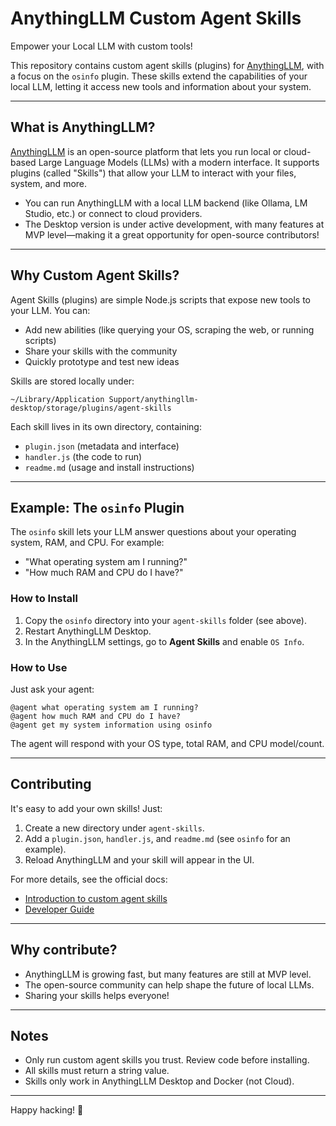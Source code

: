# AnythingLLM Custom Agent Skills

Empower your Local LLM with custom tools!

This repository contains custom agent skills (plugins) for [AnythingLLM](https://useanything.com/), with a focus on the `osinfo` plugin. These skills extend the capabilities of your local LLM, letting it access new tools and information about your system.

---

## What is AnythingLLM?

[AnythingLLM](https://useanything.com/) is an open-source platform that lets you run local or cloud-based Large Language Models (LLMs) with a modern interface. It supports plugins (called "Skills") that allow your LLM to interact with your files, system, and more.

- You can run AnythingLLM with a local LLM backend (like Ollama, LM Studio, etc.) or connect to cloud providers.
- The Desktop version is under active development, with many features at MVP level—making it a great opportunity for open-source contributors!

---

## Why Custom Agent Skills?

Agent Skills (plugins) are simple Node.js scripts that expose new tools to your LLM. You can:
- Add new abilities (like querying your OS, scraping the web, or running scripts)
- Share your skills with the community
- Quickly prototype and test new ideas

Skills are stored locally under:
```
~/Library/Application Support/anythingllm-desktop/storage/plugins/agent-skills
```
Each skill lives in its own directory, containing:
- `plugin.json` (metadata and interface)
- `handler.js` (the code to run)
- `readme.md` (usage and install instructions)

---

## Example: The `osinfo` Plugin

The `osinfo` skill lets your LLM answer questions about your operating system, RAM, and CPU. For example:
- "What operating system am I running?"
- "How much RAM and CPU do I have?"

### How to Install
1. Copy the `osinfo` directory into your `agent-skills` folder (see above).
2. Restart AnythingLLM Desktop.
3. In the AnythingLLM settings, go to **Agent Skills** and enable `OS Info`.

### How to Use
Just ask your agent:
```
@agent what operating system am I running?
@agent how much RAM and CPU do I have?
@agent get my system information using osinfo
```
The agent will respond with your OS type, total RAM, and CPU model/count.

---

## Contributing

It's easy to add your own skills! Just:
1. Create a new directory under `agent-skills`.
2. Add a `plugin.json`, `handler.js`, and `readme.md` (see `osinfo` for an example).
3. Reload AnythingLLM and your skill will appear in the UI.

For more details, see the official docs:
- [Introduction to custom agent skills](https://docs.anythingllm.com/agent/custom/introduction)
- [Developer Guide](https://docs.anythingllm.com/agent/custom/developer-guide)

---

## Why contribute?
- AnythingLLM is growing fast, but many features are still at MVP level.
- The open-source community can help shape the future of local LLMs.
- Sharing your skills helps everyone!

---

## Notes
- Only run custom agent skills you trust. Review code before installing.
- All skills must return a string value.
- Skills only work in AnythingLLM Desktop and Docker (not Cloud).

---

Happy hacking! 🚀 